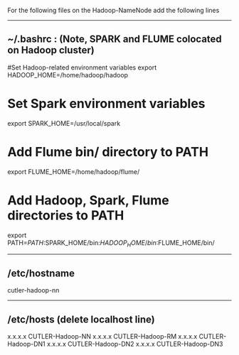 For the following files on the Hadoop-NameNode add the following lines

------------------------------------------------------------
~/.bashrc :
(Note, SPARK and FLUME colocated on Hadoop cluster)
------------------------------------------------------------

#Set Hadoop-related environment variables
export HADOOP_HOME=/home/hadoop/hadoop

# Set Spark environment variables
export SPARK_HOME=/usr/local/spark

# Add Flume bin/ directory to PATH
export FLUME_HOME=/home/hadoop/flume/

# Add Hadoop, Spark, Flume directories to PATH
export PATH=$PATH:$SPARK_HOME/bin:$HADOOP_HOME/bin:$FLUME_HOME/bin/

------------------------------------------------------------
/etc/hostname
------------------------------------------------------------

cutler-hadoop-nn

------------------------------------------------------------
/etc/hosts
(delete localhost line)
------------------------------------------------------------

x.x.x.x CUTLER-Hadoop-NN
x.x.x.x CUTLER-Hadoop-RM
x.x.x.x CUTLER-Hadoop-DN1
x.x.x.x CUTLER-Hadoop-DN2
x.x.x.x CUTLER-Hadoop-DN3
